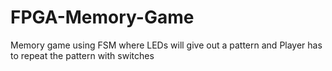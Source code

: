 # FPGA-Memory-Game
Memory game using FSM where LEDs will give out a pattern and Player has to repeat the pattern with switches
